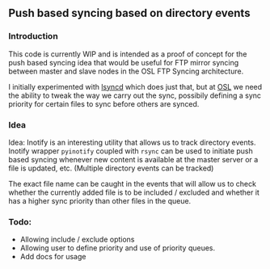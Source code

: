 ## Push based syncing based on directory events

### Introduction

This code is currently WIP and is intended as a proof of concept for the push based syncing idea that would be useful for FTP mirror syncing between master and slave nodes in the OSL FTP Syncing architecture.

I initially experimented with [lsyncd](http://code.google.com/p/lsyncd/) which does just that,
but at [OSL](osuosl.org) we need the ability to tweak the way we carry out the sync,
possibily defining a sync priority for certain files to sync before others are synced.

### Idea

Idea: Inotify is an interesting utility that allows us to track directory events.
Inotify wrapper `pyinotify` coupled with `rsync` can be used to initiate push based
syncing whenever new content is available at the master server or a file is updated, etc.
(Multiple directory events can be tracked)

The exact file name can be caught in the events that will allow us to check whether
the currently added file is to be included / excluded and whether it has a higher sync priority
than other files in the queue.

### Todo:

* Allowing include / exclude options
* Allowing user to define priority and use of priority queues.
* Add docs for usage
